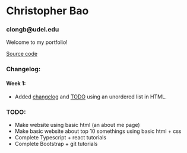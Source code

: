 <html>
  <head>
    <h1>Christopher Bao</h1>
    <h3>clongb@udel.edu</h3>
  </head>
  <body>
    <p>Welcome to my portfolio!</p>
    <a href="https://github.com/clongb/clongb.github.io/">Source code</a>
    <h3>Changelog:</h3>
    <h4>Week 1:</h4>
      <ul>
        <li>Added <a href="https://github.com/clongb/clongb.github.io/commit/9eb8e6f90e1a2b5b9c017e60982dac6709e7aa20#diff-a48746cae70c44e7e105b594aad338ddd105c93c1cb445a40ba6aab785ba69e5">changelog</a> and <a href="https://github.com/clongb/clongb.github.io/commit/7cb830cad553d331b4ab54df1e3cc3675e7bb3cd#diff-a48746cae70c44e7e105b594aad338ddd105c93c1cb445a40ba6aab785ba69e5">TODO</a> using an unordered list in HTML.</li>
      </ul>
    <h3>TODO:</h3>
      <ul>
        <li>Make website using basic html (an about me page)
        <li>Make basic website about top 10 somethings using basic html + css</li>
        <li>Complete Typescript + react tutorials</li>
        <li>Complete Bootstrap + git tutorials</li>
      </ul>
  </body>
</html>

